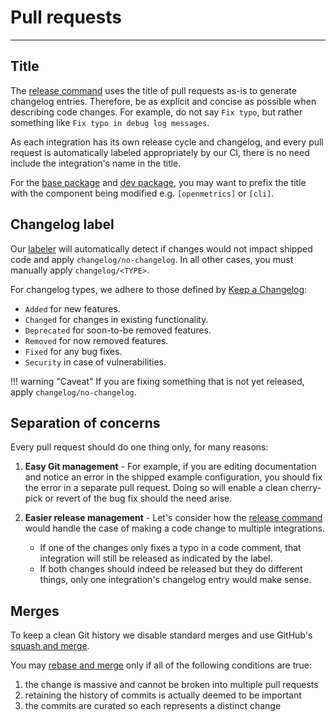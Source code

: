# Pull requests

-----

## Title

The [release command](../ddev/cli.md#make) uses the title of pull requests as-is to generate changelog entries.
Therefore, be as explicit and concise as possible when describing code changes. For example, do not say `Fix typo`,
but rather something like `Fix typo in debug log messages`.

As each integration has its own release cycle and changelog, and every pull request is automatically labeled
appropriately by our CI, there is no need include the integration's name in the title.

For the [base package](../base/about.md) and [dev package](../ddev/layers.md), you may want to prefix the
title with the component being modified e.g. `[openmetrics]` or `[cli]`.

## Changelog label

Our [labeler](../meta/ci.md#labeler) will automatically detect if changes would not impact shipped code and
apply `changelog/no-changelog`. In all other cases, you must manually apply `changelog/<TYPE>`.

For changelog types, we adhere to those defined by [Keep a Changelog](https://keepachangelog.com/en/1.1.0/#how):

- `Added` for new features.
- `Changed` for changes in existing functionality.
- `Deprecated` for soon-to-be removed features.
- `Removed` for now removed features.
- `Fixed` for any bug fixes.
- `Security` in case of vulnerabilities.

!!! warning "Caveat"
    If you are fixing something that is not yet released, apply `changelog/no-changelog`.

## Separation of concerns

Every pull request should do one thing only, for many reasons:

1. **Easy Git management** - For example, if you are editing documentation and notice an error in the shipped example configuration, you
   should fix the error in a separate pull request. Doing so will enable a clean cherry-pick or revert of the bug fix should the need arise.
1. **Easier release management** - Let's consider how the [release command](../ddev/cli.md#make) would handle the case of
   making a code change to multiple integrations.

    - If one of the changes only fixes a typo in a code comment, that integration will still be released as indicated by the label.
    - If both changes should indeed be released but they do different things, only one integration's changelog entry would make sense.

## Merges

To keep a clean Git history we disable standard merges and use GitHub's
[squash and merge](https://help.github.com/en/github/collaborating-with-issues-and-pull-requests/about-pull-request-merges#squash-and-merge-your-pull-request-commits).

You may [rebase and merge](https://help.github.com/en/github/collaborating-with-issues-and-pull-requests/about-pull-request-merges#rebase-and-merge-your-pull-request-commits)
only if all of the following conditions are true:

1. the change is massive and cannot be broken into multiple pull requests
1. retaining the history of commits is actually deemed to be important
1. the commits are curated so each represents a distinct change
